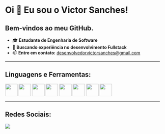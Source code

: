 # Oi 👋 Eu sou o Victor Sanches!

## Bem-vindos ao meu GitHub.

- 🎓 **Estudante de Engenharia de Software**  
- 🚀 **Buscando experiência no desenvolvimento Fullstack**  
- 📫 **Entre em contato:** desenvolvedorvictorsanches@gmail.com  
<!-- - 🌐 **Redes sociais:** [Meu Portfólio](https://seuportfoliolink.com) -->

---

## Linguagens e Ferramentas:
<p>
  <img src="https://cdn.jsdelivr.net/gh/devicons/devicon/icons/html5/html5-original.svg" width="40" height="40" />
  <img src="https://cdn.jsdelivr.net/gh/devicons/devicon/icons/css3/css3-original.svg" width="40" height="40" />
  <img src="https://cdn.jsdelivr.net/gh/devicons/devicon/icons/javascript/javascript-original.svg" width="40" height="40" />
  <img src="https://cdn.jsdelivr.net/gh/devicons/devicon/icons/nodejs/nodejs-original.svg" width="40" height="40" />
  <img src="https://cdn.jsdelivr.net/gh/devicons/devicon/icons/jquery/jquery-original.svg" width="40" height="40" />
  <img src="https://cdn.jsdelivr.net/gh/devicons/devicon/icons/php/php-original.svg" width="40" height="40" />
  <img src="https://cdn.jsdelivr.net/gh/devicons/devicon/icons/java/java-original.svg" width="40" height="40" />
  <img src="https://cdn.jsdelivr.net/gh/devicons/devicon/icons/mysql/mysql-original.svg" width="40" height="40" />
</p>

---

## Redes Sociais:
<p>
  <a href="https://www.linkedin.com/in/víctor-sanches-de-almeida-1220321b7/" target="_blank">
    <img src="https://img.shields.io/badge/LinkedIn-0077B5?style=for-the-badge&logo=linkedin&logoColor=white" />
  </a>
</p>
